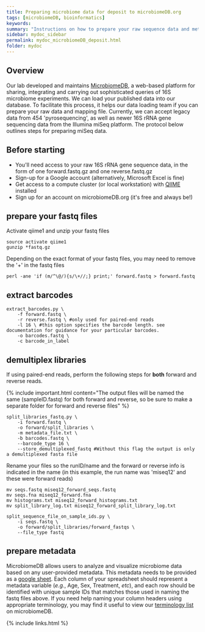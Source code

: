 ```yaml
---
title: Preparing microbiome data for deposit to microbiomeDB.org 
tags: [microbiomeDB, bioinformatics]
keywords: 
summary: "Instructions on how to prepare your raw sequence data and metadata mapping file for submission to microbiomeDB.org"
sidebar: mydoc_sidebar
permalink: mydoc_microbiomeDB_deposit.html
folder: mydoc
---
```


## Overview

Our lab developed and maintains [MicrobiomeDB](http://www.microbiomedb.org), a web-based platform for sharing, integrating and carrying out sophisticated queries of 16S microbiome experiments.  We can load your published data into our database.  To facilitate this process, it helps our data loading team if you can prepare your raw data and mapping file.  Currently, we can accept legacy data from 454 'pyrosequencing', as well as newer 16S rRNA gene sequencing data from the Illumina miSeq platform.  The protocol below outlines steps for preparing miSeq data.  

## Before starting

* You'll need access to your raw 16S rRNA gene sequence data, in the form of one forward.fastq.gz and one reverse.fastq.gz
* Sign-up for a Google account (alternatively, Microsoft Excel is fine)
* Get access to a compute cluster (or local workstation) with [QIIME](http://qiime.org/) installed
* Sign up for an account on microbiomeDB.org (it's free and always be!)


## prepare your fastq files

Activate qiime1 and unzip your fastq files

```
source activate qiime1
gunzip *fastq.gz
```

Depending on the exact format of your fastq files, you may need to remove the '+' in the fastq files 

```
perl -ane 'if (m/^\@/){s/\+//;} print;' forward.fastq > forward.fastq
```

## extract barcodes

```
extract_barcodes.py \
	-f forward.fastq \
	-r reverse.fastq \ #only used for paired-end reads
	-l 16 \ #this option specifies the barcode length. see documentation for guidance for your particular barcodes.
	-o barcodes.fastq \
	-c barcode_in_label
```

## demultiplex libraries

If using paired-end reads, perform the following steps for **both** forward and reverse reads.

{% include important.html content="The output files will be named the same (sampleID.fastq) for both forward and reverse, so be sure to make a separate folder for forward and reverse files" %}

```
split_libraries_fastq.py \ 
	-i forward.fastq \
	-o forward/split_libraries \
	-m metadata_file.txt \
	-b barcodes.fastq \
	--barcode_type 16 \
	--store_demultiplexed_fastq #Without this flag the output is only a demultiplexed fasta file
```

Rename your files so the runID/name and the forward or reverse info is indicated in the name (in this example, the run name was 'miseq12' and these were forward reads) 

```
mv seqs.fastq miseq12_forward_seqs.fastq
mv seqs.fna miseq12_forward.fna
mv histograms.txt miseq12_forward_histograms.txt
mv split_library_log.txt miseq12_forward_split_library_log.txt
```

```
split_sequence_file_on_sample_ids.py \
	-i seqs.fastq \
	-o forward/split_libraries/forward_fastqs \
	--file_type fastq
```

## prepare metadata

MicrobiomeDB allows users to analyze and visualize microbiome data based on any user-provided metadata.  This metadata needs to be provided as a [google sheet](https://www.google.com/sheets/about/).  Each column of your spreadsheet should represent a metadata variable (*e.g.*, Age, Sex, Treatment, *etc*), and each row should be identified with unique sample IDs that matches those used in naming the fastq files above.  If you need help naming your column headers using appropriate terminology, you may find it useful to view our [terminology list](http://microbiomedb.org/mbio/showQuestion.do?questionFullName=SampleQuestions.MicrobiomeSampleByMetadata) on microbiomeDB.

{% include links.html %}
